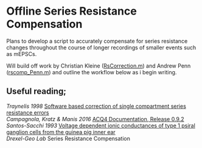 # Offline Series Resistance Compensation 

Plans to develop a script to accurately compensate for series resistance changes throughout the course of longer recordings of smaller events such as mEPSCs.  

Will build off work by Christian Kleine ([RsCorrection.m](https://www.mathworks.com/matlabcentral/fileexchange/69249-offline-series-resistance-correction)) and Andrew Penn ([rscomp_Penn.m](https://github.com/acp29/Peaker/blob/master/manip/rscomp.m)) and outline the workflow below as i begin writing.   

## Useful reading;
*Traynelis 1998* [Software based correction of single compartment series resistance errors](https://reader.elsevier.com/reader/sd/pii/S016502709800140X?token=96FC34C471B6073F72A93ACB903AAD18722E80F62A05B26AAB45CD3ABD184C199DAB109016855A5F90E4E77CBEB9ED44)  
*Campagnola, Kratz & Manis 2016* [ACQ4 Documentation, Release 0.9.2](https://acq4.readthedocs.io/_/downloads/en/latest/pdf/)  
*Santos-Sacchi 1993* [Voltage dependent ionic conductances of type 1 psiral ganglion cells from the guinea pig inner ear](https://www.jneurosci.org/content/jneuro/13/8/3599.full.pdf)  
*Drexel-Geo Lab* Series Resistance Compensation

